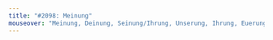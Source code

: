 ```yaml
---
title: "#2098: Meinung"
mouseover: "Meinung, Deinung, Seinung/Ihrung, Unserung, Ihrung, Euerung."
---
```


